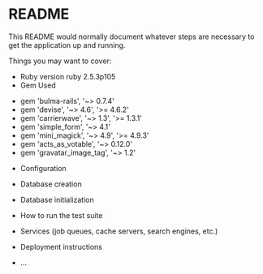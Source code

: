 # README

This README would normally document whatever steps are necessary to get the
application up and running.

Things you may want to cover:

* Ruby version
    ruby 2.5.3p105
* Gem Used
- gem 'bulma-rails', '~> 0.7.4'
- gem 'devise', '~> 4.6', '>= 4.6.2'
- gem 'carrierwave', '~> 1.3', '>= 1.3.1'
- gem 'simple_form', '~> 4.1'
- gem 'mini_magick', '~> 4.9', '>= 4.9.3'
- gem 'acts_as_votable', '~> 0.12.0'
- gem 'gravatar_image_tag', '~> 1.2'

* Configuration

* Database creation

* Database initialization

* How to run the test suite

* Services (job queues, cache servers, search engines, etc.)

* Deployment instructions

* ...
